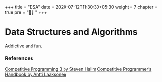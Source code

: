 +++
title = "DSA"
date = 2020-07-12T11:30:30+05:30
weight = 7
chapter = true
pre = "👨‍💻 "
+++

# Data Structures and Algorithms

Addictive and fun.


### References
[Competitive Programming 3 by Steven Halim](#)
[Competitive Programmer’s Handbook by Antti Laaksonen](https://cses.fi/book/book.pdf)

 